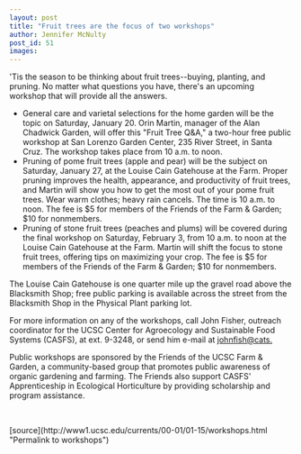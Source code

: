 ```yaml
---
layout: post
title: "Fruit trees are the focus of two workshops"
author: Jennifer McNulty
post_id: 51
images:
---
```


<p>
  'Tis the season to be thinking about fruit trees--buying, planting, and pruning. No matter what questions you have, there's an upcoming workshop that will provide all the answers.
</p>
<ul>
  <li>General care and varietal selections for the home garden will be the topic on Saturday, January 20. Orin Martin, manager of the Alan Chadwick Garden, will offer this "Fruit Tree Q&amp;A," a two-hour free public workshop at San Lorenzo Garden Center, 235 River Street, in Santa Cruz. The workshop takes place from 10 <font size="2">a.m</font>. to noon.
  </li>
  <li>Pruning of pome fruit trees (apple and pear) will be the subject on Saturday, January 27, at the Louise Cain Gatehouse at the Farm. Proper pruning improves the health, appearance, and productivity of fruit trees, and Martin will show you how to get the most out of your pome fruit trees. Wear warm clothes; heavy rain cancels. The time is 10 a.m. to noon. The fee is $5 for members of the Friends of the Farm &amp; Garden; $10 for nonmembers.
  </li>
  <li>Pruning of stone fruit trees (peaches and plums) will be covered during the final workshop on Saturday, February 3, from 10 a.m. to noon at the Louise Cain Gatehouse at the Farm. Martin will shift the focus to stone fruit trees, offering tips on maximizing your crop. The fee is $5 for members of the Friends of the Farm &amp; Garden; $10 for nonmembers.
  </li>
</ul>
<p>
  The Louise Cain Gatehouse is one quarter mile up the gravel road above the Blacksmith Shop; free public parking is available across the street from the Blacksmith Shop in the Physical Plant parking lot.
</p>
<p>
  For more information on any of the workshops, call John Fisher, outreach coordinator for the UCSC Center for Agroecology and Sustainable Food Systems (CASFS), at ext. 9-3248, or send him e-mail at <a href="mailto:johnfish@cats.ucsc.edu">johnfish@cats.</a>
</p>
<p>
  Public workshops are sponsored by the Friends of the UCSC Farm &amp; Garden, a community-based group that promotes public awareness of organic gardening and farming. The Friends also support CASFS' Apprenticeship in Ecological Horticulture by providing scholarship and program assistance.
</p>
<p>
  <br>

</p>
[source](http://www1.ucsc.edu/currents/00-01/01-15/workshops.html "Permalink to workshops")
